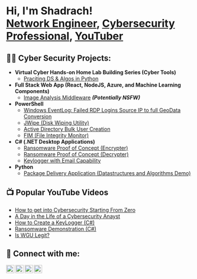 <h1>Hi, I'm Shadrach! <br/><a href="https://github.com/shadrachwilson1">Network Engineer</a>, <a href="https://www.linkedin.com/in/shadrachwilson/">Cybersecurity Professional</a>, <a href="https://www.youtube.com/c/shadrachwilson">YouTuber</a></h1>

<h2>👨‍💻 Cyber Security Projects:</h2>

- <b>Virtual Cyber Hands-on Home Lab Building Series (Cyber Tools)</b>
  - [Praciting DS & Algos in Python](https://github.com/shadrachwilson1/Algorithms-Practice)
- <b>Full Stack Web App (React, NodeJS, Azure, and Machine Learning Components)</b>
  - [Image Analysis Middleware](https://github.com/shadrachwilson1/4chan-Image-Analysis-Middleware-C964) <b><i>(Potentially NSFW)</b></i>
- <b>PowerShell</b>
  - [Windows EventLog: Failed RDP Logins Source IP to full GeoData Conversion](https://github.com/shadrachwilson1/Sentinel-Lab)
  - [JWipe (Disk Wiping Utility)](https://github.com/shadrachwilson1/Jwipe.PowerShell)
  - [Active Directory Bulk User Creation](https://github.com/shadrachwilson1/AD_PS)
  - [FIM (File Integrity Monitor)](https://github.com/shadrachwilson1/PowerShell-Integrity-FIM)
- <b>C# (.NET Desktop Applications)</b>
  - [Ransomware Proof of Concept (Encrypter)](https://github.com/shadrachwilson1EncrypterPOC)
  - [Ransomware Proof of Concept (Decrypter)](https://github.com/shadrachwilson1/DecrypterPOC)
  - [Keylogger with Email Capability](https://github.com/joshmadakor1/Key-Logger-With-Email)
- <b>Python</b>
  - [Package Delivery Application (Datastructures and Algorithms Demo)](https://github.com/shadrachwilson1/Package-Delivery-Pathfinding-Algorithm)

<h2>📺 Popular YouTube Videos</h2>

- [How to get into Cybersecurity Starting From Zero](https://www.youtube.com/watch?v=a83ASGn_V_s)
- [A Day in the Life of a Cybersecurity Anayst](https://www.youtube.com/watch?v=uHy3oM7NnoU)
- [How to Create a KeyLogger (C#)](https://www.youtube.com/watch?v=N-L9hklSlNk)
- [Ransomware Demonstration (C#)](https://www.youtube.com/watch?v=OfvdQeh79s0)
- [Is WGU Legit?](https://www.youtube.com/watch?v=E2MwRWxDBkA)

<h2> 🤳 Connect with me:</h2>

[<img align="left" alt="ShadrachWilson | YouTube" width="22px" src="https://cdn.jsdelivr.net/npm/simple-icons@v3/icons/youtube.svg" />][youtube]
[<img align="left" alt="ShadrachWilson | Twitter" width="22px" src="https://cdn.jsdelivr.net/npm/simple-icons@v3/icons/twitter.svg" />][twitter]
[<img align="left" alt="ShadrachWilson | LinkedIn" width="22px" src="https://cdn.jsdelivr.net/npm/simple-icons@v3/icons/linkedin.svg" />][linkedin]
[<img align="left" alt="ShadrachWilson | Instagram" width="22px" src="https://cdn.jsdelivr.net/npm/simple-icons@v3/icons/instagram.svg" />][instagram]

[twitter]: https://twitter.com/shadsbeck_sean
[youtube]: https://www.youtube.com/c/shadrachwilson1211
[instagram]: https://www.instagram.com/shadsbeck_sean/
[linkedin]: www.linkedin.com/in/shadrach-wilson-95b440a4

<!--
**shadrachwilson1/shadrachwilson1** is a ✨ _special_ ✨ repository because its `README.md` (this file) appears on your GitHub profile.

Here are some ideas to get you started:

- 🔭 I’m currently working on ...
- 🌱 I’m currently learning ...
- 👯 I’m looking to collaborate on ...
- 🤔 I’m looking for help with ...
- 💬 Ask me about ...
- 📫 How to reach me: ...
- 😄 Pronouns: ...
- ⚡ Fun fact: ...
-->
